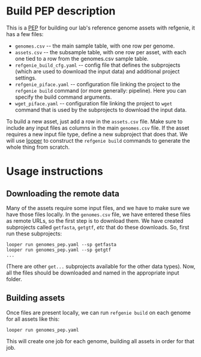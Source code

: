 # Build PEP description

This is a [PEP](https://pepkit.github.io) for building our lab's reference genome assets with refgenie, it has a few files:

- `genomes.csv` -- the main sample table, with one row per genome.
- `assets.csv` -- the subsample table, with one row per asset, with each one tied to a row from the genomes.csv sample table.
- `refgenie_build_cfg.yaml` -- config file that defines the subprojects (which are used to download the input data) and additional project settings.
- `refgenie_piface.yaml` -- configuration file linking the project to the `refgenie build` command (or more generally: pipeline). Here you can specify the build command arguments.
- `wget_piface.yaml` -- configuration file linking the project to `wget` command that is used by the subprojects to download the input data.

To build a new asset, just add a row in the `assets.csv` file. Make sure to include any input files as columns in the main `genomes.csv` file. If the asset requires a new input file type, define a new subproject that does that. We will use [looper](http://looper.databio.org) to construct the `refgenie build` commands to generate the whole thing from scratch.

# Usage instructions
## Downloading the remote data

Many of the assets require some input files, and we have to make sure we have those files locally. In the `genomes.csv` file, we have entered these files as remote URLs, so the first step is to download them. We have created subprojects called `getfasta`, `getgtf`, *etc* that do these downloads. So, first run these subprojects:

```
looper run genomes_pep.yaml --sp getfasta
looper run genomes_pep.yaml --sp getgtf
...
```

(There are other `get...` subprojects available for the other data types). Now, all the files should be downloaded and named in the appropriate input folder. 

## Building assets

Once files are present locally, we can run `refgenie build` on each genome for all assets like this:

```
looper run genomes_pep.yaml
```

This will create one job for each genome, building all assets in order for that job.
